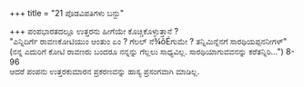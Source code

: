 +++
title = "21 ಪೊಡವಿಪತಿಗಳು ಬನ್ದು"

+++
ಪಂಪಭಾರತದಲ್ಲೂ ಉತ್ತರನು ಹೀಗೆಯೇ ಕೊಚ್ಚಿಕೊಳ್ಳುತ್ತಾನೆ ?  
"ಎನ್ನಿದಿರ್ಗೆ ರಾವಣಕೋಟಿಯುಂ ಆಂತುಂ ಏಂ ? ಗೆಲಲ್ ನೆ¾õÉಗುಮೇ ? ತನ್ನಿಮಿನ್ನೆನಗೆ ಸಾರಥಿಯಪ್ಪನನೀಗಳ್" (ನನ್ನ ಎದುರಿಗೆ ಕೋಟಿ ರಾವಣರು ಬಂದರೂ ನನ್ನನ್ನು ಗೆಲ್ಲಲು ಸಾಧ್ಯವಿಲ್ಲ. ಸಾರಥಿಯಾಗುವವನನ್ನು ಕರೆತನ್ನಿರಿ...") 8-96  
ಆದರೆ ಪಂಪನು ಉತ್ತರಕುಮಾರನ ಪ್ರಕರಣವನ್ನು ಹಾಸ್ಯ ಪ್ರಸಂಗವಾಗಿ ಮಾಡಿಲ್ಲ.